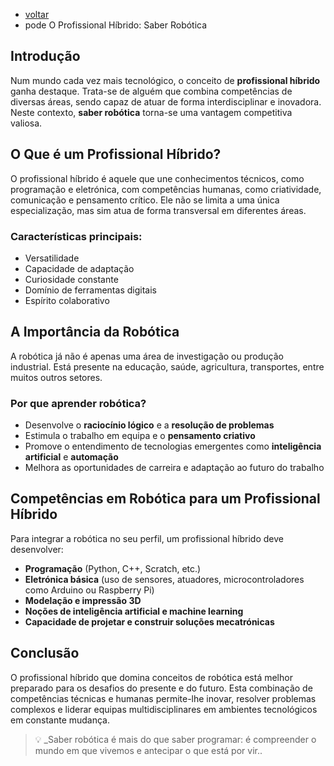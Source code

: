 - [voltar](https://github.com/0joseDark/minha-linguagem-programacao/blob/main/README.md)
- pode O Profissional Híbrido: Saber Robótica

## Introdução

Num mundo cada vez mais tecnológico, o conceito de **profissional híbrido** ganha destaque. Trata-se de alguém que combina competências de diversas áreas, sendo capaz de atuar de forma interdisciplinar e inovadora. Neste contexto, **saber robótica** torna-se uma vantagem competitiva valiosa.

## O Que é um Profissional Híbrido?

O profissional híbrido é aquele que une conhecimentos técnicos, como programação e eletrónica, com competências humanas, como criatividade, comunicação e pensamento crítico. Ele não se limita a uma única especialização, mas sim atua de forma transversal em diferentes áreas.

### Características principais:

- Versatilidade
- Capacidade de adaptação
- Curiosidade constante
- Domínio de ferramentas digitais
- Espírito colaborativo

## A Importância da Robótica

A robótica já não é apenas uma área de investigação ou produção industrial. Está presente na educação, saúde, agricultura, transportes, entre muitos outros setores.

### Por que aprender robótica?

- Desenvolve o **raciocínio lógico** e a **resolução de problemas**
- Estimula o trabalho em equipa e o **pensamento criativo**
- Promove o entendimento de tecnologias emergentes como **inteligência artificial** e **automação**
- Melhora as oportunidades de carreira e adaptação ao futuro do trabalho

## Competências em Robótica para um Profissional Híbrido

Para integrar a robótica no seu perfil, um profissional híbrido deve desenvolver:

- **Programação** (Python, C++, Scratch, etc.)
- **Eletrónica básica** (uso de sensores, atuadores, microcontroladores como Arduino ou Raspberry Pi)
- **Modelação e impressão 3D**
- **Noções de inteligência artificial e machine learning**
- **Capacidade de projetar e construir soluções mecatrónicas**

## Conclusão

O profissional híbrido que domina conceitos de robótica está melhor preparado para os desafios do presente e do futuro. Esta combinação de competências técnicas e humanas permite-lhe inovar, resolver problemas complexos e liderar equipas multidisciplinares em ambientes tecnológicos em constante mudança.

> 💡 _Saber robótica é mais do que saber programar: é compreender o mundo em que vivemos e antecipar o que está por vir..
